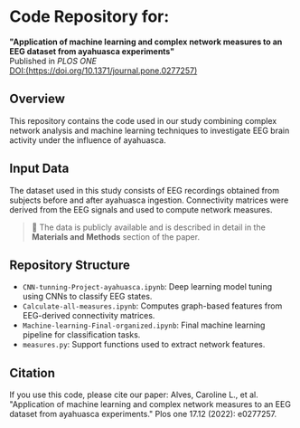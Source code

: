 # Code Repository for:
**"Application of machine learning and complex network measures to an EEG dataset from ayahuasca experiments"**  
Published in *PLOS ONE*  
[DOI:(https://doi.org/10.1371/journal.pone.0277257)](https://journals.plos.org/plosone/article?id=10.1371/journal.pone.027725)

## Overview
This repository contains the code used in our study combining complex network analysis and machine learning techniques to investigate EEG brain activity under the influence of ayahuasca.

## Input Data
The dataset used in this study consists of EEG recordings obtained from subjects before and after ayahuasca ingestion. Connectivity matrices were derived from the EEG signals and used to compute network measures.

> 📁 The data is publicly available and is described in detail in the **Materials and Methods** section of the paper.

## Repository Structure
- `CNN-tunning-Project-ayahuasca.ipynb`: Deep learning model tuning using CNNs to classify EEG states.
- `Calculate-all-measures.ipynb`: Computes graph-based features from EEG-derived connectivity matrices.
- `Machine-learning-Final-organized.ipynb`: Final machine learning pipeline for classification tasks.
- `measures.py`: Support functions used to extract network features.

## Citation
If you use this code, please cite our paper:
Alves, Caroline L., et al. "Application of machine learning and complex network measures to an EEG dataset from ayahuasca experiments." Plos one 17.12 (2022): e0277257.
